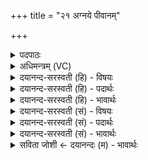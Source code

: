 +++
title = "२१ अग्नये पीवानम्"

+++
<details><summary>पदपाठः</summary>

अ॒ग्नये॑। पीवा॑नम्। पृ॒थि॒व्यै। पी॒ठ॒स॒र्पिण॒मिति॑ पीठऽस॒र्पिण॑म्। वा॒यवे॑। चा॒ण्डा॒लम्। अ॒न्तरि॑क्षाय। व॒ꣳश॒ऽन॒र्त्तिन॒मिति॑ वꣳशऽन॒र्त्तिन॑म्। दि॒वे। ख॒ल॒तिम्। सूर्य्या॑य। ह॒र्य॒क्षमिति॑ हरिऽअ॒क्षम्। नक्ष॑त्रेभ्यः। कि॒र्मि॒रम्। च॒न्द्रम॑से। कि॒लास॑म्। अह्ने॑। शु॒क्लम्। पि॒ङ्गा॒क्षमिति॑ पिङ्गऽअ॒क्षम्। रात्र्यै॑। कृ॒ष्णम्। पिङ्गा॒क्षमिति॑ पिङ्गऽअ॒क्षम्। २१।
</details>

<details><summary>अधिमन्त्रम् (VC)</summary>

- राजेश्वरौ देवते
- नारायण ऋषिः
- भुरिगत्यष्टिः
- गान्धारः
</details>

<details><summary>दयानन्द-सरस्वती (हि) - विषयः</summary>

फिर उसी विषय को अगले मन्त्र में कहा है ॥
</details>

<details><summary>दयानन्द-सरस्वती (हि) - पदार्थः</summary>

पदार्थान्वयभाषाः -  हे परमेश्वर वा राजन् ! आप (अग्नये) अग्नि के लिए (पीवानम्) मोटे पदार्थ को (पृथिव्यै) पृथिवी के लिए (पीठसर्पिणम्) बिना पगों के कढ़िरि के चलनेवाले साँप आदि को (अन्तरिक्षाय) आकाश और पृथिवी के बीच में खेलने को (वंशनर्त्तिनम्) बाँस से नाचनेवाले नट आदि को (सूर्याय) सूर्य के ताप प्रकाश मिलने के लिए (हर्यक्षम्) बाँदर की सी छोटी आँखोंवाले शीतप्राय देशी मनुष्यों को (चन्द्रमसे) चन्द्रमा के तुल्य आनन्द देने के लिए (किलासम्) थोड़े श्वेतवर्णवाले को और (अह्ने) दिन के लिए (शुक्लम्) शुद्ध (पिङ्गाक्षम्) पीली आँखोंवाले को उत्पन्न कीजिए (वायवे) वायु के स्पर्श के अर्थ (चाण्डालम्) भंगी को (दिवे) क्रीड़ा के अर्थ प्रवृत्त हुए (खलतिम्) गंजे को (नक्षत्रेभ्यः) राज्य विरोध के लिए प्रवृत्त हुओं के लिए (किर्मिरम्) कबरों को और (रात्र्यै) अन्धकार के लिए प्रवृत्त हुए (कृष्णम्) काले रंगवाले (पिङ्गाक्षम्) पीले नेत्रों से युक्त पुरुष को दूर कीजिए ॥२१ ॥
</details>

<details><summary>दयानन्द-सरस्वती (हि) - भावार्थः</summary>

भावार्थभाषाः -  अग्नि स्थूल पदार्थों के जलाने को समर्थ होता है, सूक्ष्म को नहीं। पृथिवी पर निरन्तर सर्पादि फिरते हैं, किन्तु पक्षी आदि नहीं। भङ्गी के शरीर में आया वायु दुर्गन्धयुक्त होने से सेवने योग्य नहीं होता, इत्यादि तात्पर्य्य जानना चाहिए ॥२१ ॥
</details>

<details><summary>दयानन्द-सरस्वती (सं) - विषयः</summary>

पुनस्तमेव विषयमाह ॥
</details>

<details><summary>दयानन्द-सरस्वती (सं) - पदार्थः</summary>

पदार्थान्वयभाषाः -  हे परमेश्वर राजन् वा ! त्वमग्नये पीवानं पृथिव्यै पीठसर्पिणमन्तरिक्षाय वंशनर्त्तिनं सूर्याय हर्य्यक्षं चन्द्रमसे किलासमह्ने शुक्लं पिङ्गाक्षमासुव। वायवे चाण्डालं दिवे खलतिं नक्षत्रेभ्यः किर्मिरं रात्र्यै कृष्णं पिङ्गाक्षं परासुव ॥२१ ॥
</details>

<details><summary>दयानन्द-सरस्वती (सं) - भावार्थः</summary>

भावार्थभाषाः -  अग्निर्हि स्थूलं दग्धुं शक्नोति न सूक्ष्मं पृथिव्यां पीठसर्पिणः सततं विचरन्ति, नेतरे विहंगमाश्चाण्डालस्य शरीरागतो वायुर्दुर्गन्धत्वान्न सेवनीय इत्यादि ॥२१ ॥
</details>

<details><summary>सविता जोशी ← दयानन्दः (म) - भावार्थः</summary>

भावार्थभाषाः -  अग्नी स्थूल पदार्थांना जाळू शकतो; परंतु सूक्ष्म पदार्थांना जाळू शकत नाही. पृथ्वीवर साप फिरतात, पक्षी फिरत नाहीत. चांडाळाच्या दुर्गंधीयुक्त शरीराचा वायू शुद्ध नसतो.
</details>